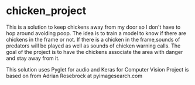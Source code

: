 # chicken_project
This is a solution to keep chickens away from my door so I don't have to hop around avoiding poop.
The idea is to train a model to know if there are chickens in the frame or not.
If there is a chicken in the frame,sounds of predators will be played as well as sounds of chicken warning calls.
The goal of the project is to have the chickens associate the area with danger and stay away from it.

This solution uses Pyglet for audio and Keras for Computer Vision
Project is based on from  Adrian Rosebrock at  pyimagesearch.com
